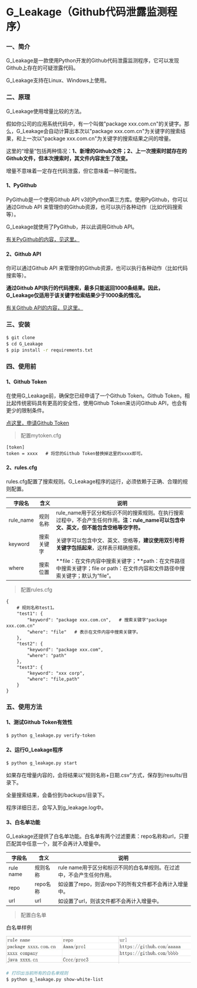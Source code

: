 # G_Leakage（Github代码泄露监测程序）



### 一、简介

G_Leakage是一款使用Python开发的Github代码泄露监测程序，它可以发现Github上存在的可疑泄露代码。

G_Leakage支持在Linux、Windows上使用。



### 二、原理

G_Leakage使用增量比较的方法。

假如你公司的应用系统代码中，有一个叫做"package xxx.com.cn"的关键字。那么，G_Leakage会自动计算出本次以"package xxx.com.cn"为关键字的搜索结果，和上一次以"package xxx.com.cn"为关键字的搜索结果之间的增量。

这里的“增量”包括两种情况：**1、新增的Github文件；2、上一次搜索时就存在的Github文件，但本次搜索时，其文件内容发生了改变。**

增量不意味着一定存在代码泄露，但它意味着一种可能性。

#### 1、PyGithub

PyGithub是一个使用Github API v3的Python第三方库。使用PyGithub，你可以通过Github API 来管理你的Github资源，也可以执行各种动作（比如代码搜索等）。

G_Leakage就使用了PyGithub，并以此调用Github API。

[有关PyGithub的内容，见这里。](https://pygithub.readthedocs.io/en/latest/index.html)

#### 2、Github API

你可以通过Github API 来管理你的Github资源，也可以执行各种动作（比如代码搜索等）。

**通过Github API执行的代码搜索，最多只能返回1000条结果。因此，G_Leakage仅适用于该关键字检索结果少于1000条的情况。**

[有关Github API的内容，见这里。](https://docs.github.com/en/rest)



### 三、安装

```bash
$ git clone 
$ cd G_Leakage
$ pip install -r requirements.txt
```



### 四、使用前

#### 1、Github Token

在使用G_Leakage前，确保您已经申请了一个Github Token。Github Token，相比起传统密码具有更高的安全性，使用Github Token来访问Github API，也会有更少的限制条件。

[点这里，申请Github Token](https://docs.github.com/en/github/authenticating-to-github/creating-a-personal-access-token)

> 配置mytoken.cfg

```
[token]
token = xxxx   # 将您的Github Token替换掉这里的xxxx即可。
```

#### 2、rules.cfg

rules.cfg配置了搜索规则。G_Leakage程序的运行，必须依赖于正确、合理的规则配置。

| 字段名    | 含义       | 说明                                                         |
| --------- | ---------- | ------------------------------------------------------------ |
| rule_name | 规则名称   | rule_name用于区分和标识不同的搜索规则。在执行搜索过程中，不会产生任何作用。**注：rule_name可以包含中文、英文，但不能包含空格等空字符。** |
| keyword   | 搜索关键字 | 关键字可以包含中文、英文、空格等，**建议使用双引号将关键字包括起来**，这样表示精确搜索。 |
| where     | 搜索位置   | **file：在文件内容中搜索关键字；**path：在文件路径中搜索关键字；file or path：在文件内容和文件路径中搜索关键字；默认为“file”。 |

> 配置rules.cfg

```
{
    # 规则名称test1。
    "test1": {
        "keyword": "package xxx.com.cn",   # 搜索关键字"package xxx.com.cn"
        "where": "file"   # 表示在文件内容中搜索关键字。
    },
    "test2": {
        "keyword": "package xxx.com",
        "where": "path"
    },
    "test3": {
        "keyword": "xxx corp",
        "where": "file,path"
    }
}
```



### 五、使用方法

#### 1、测试Github Token有效性

```bash
$ python g_leakage.py verify-token
```

#### 2、运行G_Leakage程序

```bash
$ python g_leakage.py start
```

如果存在增量内容的，会将结果以”规则名称+日期.csv"方式，保存到/results/目录下。

全量搜索结果，会备份到/backups/目录下。

程序详细日志，会写入到g_leakage.log中。

#### 3、白名单功能

G_Leakage还提供了白名单功能。白名单有两个过滤要素：repo名称和url，只要匹配其中任意一个，就不会再计入增量中。

| 字段名    | 含义     | 说明                                                         |
| --------- | -------- | ------------------------------------------------------------ |
| rule name | 规则名称 | rule name用于区分和标识不同的白名单规则。在过滤中，不会产生任何作用。 |
| repo      | repo名称 | 如设置了repo，则该repo下的所有文件都不会再计入增量中。       |
| url       | url      | 如设置了url，则该文件都不会再计入增量中。                    |

> 配置白名单

白名单样例

![](https://github.com/archer860710/G_Leakage/blob/main/white_list.jpg)

```bash
# 打印出当前所有的白名单规则
$ python g_leakage.py show-white-list
```
